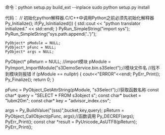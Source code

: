 命令：python setup.py build_ext --inplace
      sudo python setup.py install

代码：
// 初始化python解释器.C/C++中调用Python之前必须先初始化解释器
  Py_Initialize();
  if(Py_IsInitialized())
    {
        std::cout << "python translator initialized." << std::endl;
    }
  PyRun_SimpleString("import sys");
	PyRun_SimpleString("sys.path.append('..')");

	PyObject* pModule = NULL;
	PyObject* pFunc = NULL;
	PyObject* args = NULL;
  PyObject* pReturn = NULL;
  //import模块
  pModule = PyImport_ImportModule("s3DemoService.bin.s3Select");//模块文件名
  //找不到模块则报错
	if (pModule == nullptr) {
    cout<<"ERROR"<<endl;
	  PyErr_Print();
	  Py_Finalize();
	  return 0;
  }

  pFunc = PyObject_GetAttrString(pModule, "s3Select");//获取函数名称
  const char* query = "SELECT * FROM s3object s";
  const char* bucket = "lubm20m";
  const char* key = "advisor_index.csv";

  args = Py_BuildValue("(sss)",bucket,key,query);
  pReturn = PyObject_CallObject(pFunc, args);//函数调用
  Py_DECREF(args);
  PyErr_Print(); 
  const char *result = PyUnicode_AsUTF8(pReturn);
  PyErr_Print(); 